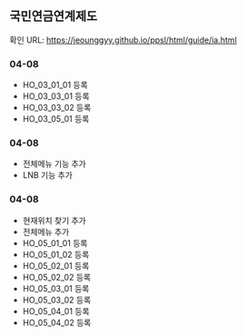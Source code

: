 ## 국민연금연계제도

확인 URL: https://jeounggyy.github.io/ppsl/html/guide/ia.html


### 04-08
- HO_03_01_01 등록
- HO_03_03_01 등록
- HO_03_03_02 등록
- HO_03_05_01 등록

### 04-08
- 전체메뉴 기능 추가
- LNB 기능 추가

### 04-08
- 현재위치 찾기 추가
- 전체메뉴 추가
- HO_05_01_01 등록
- HO_05_01_02 등록
- HO_05_02_01 등록
- HO_05_02_02 등록
- HO_05_03_01 등록
- HO_05_03_02 등록
- HO_05_04_01 등록
- HO_05_04_02 등록